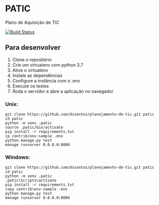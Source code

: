 # PATIC

Plano de Aquisição de TIC

[![Build Status](https://travis-ci.org/dssantos/planejamento-de-tic.svg?branch=master)](https://travis-ci.org/dssantos/planejamento-de-tic)

## Para desenvolver

1. Clone o repositório
2. Crie um virtualenv com python 3.7
3. Ative o virtualenv
4. Instale as dependências
5. Configure a instância com o .env
6. Execute os testes
7. Roda o servidor e abre a aplicação no navegador

### Unix:
```console
git clone https://github.com/dssantos/planejamento-de-tic.git patic
cd patic
python -m venv .patic
source .patic/bin/activate
pip install -r requirements.txt
cp contrib/env-sample .env
python manage.py test
manage runserver 0.0.0.0:8080
```

### Windows:
```console
git clone https://github.com/dssantos/planejamento-de-tic.git patic
cd patic
python -m venv .patic
.patic\Scripts\activate
pip install -r requirements.txt
copy contrib\env-sample .env
python manage.py test
manage runserver 0.0.0.0:8080
```
